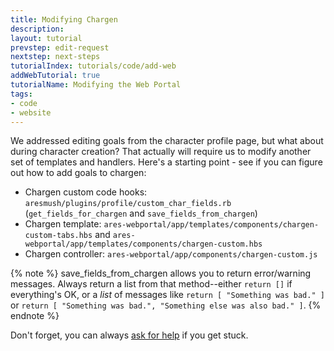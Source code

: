 ```yaml
---
title: Modifying Chargen
description: 
layout: tutorial
prevstep: edit-request
nextstep: next-steps
tutorialIndex: tutorials/code/add-web
addWebTutorial: true
tutorialName: Modifying the Web Portal
tags:
- code
- website
---
```


We addressed editing goals from the character profile page, but what about during character creation?  That actually will require us to modify another set of templates and handlers.  Here's a starting point - see if you can figure out how to add goals to chargen:

- Chargen custom code hooks: `aresmush/plugins/profile/custom_char_fields.rb` (`get_fields_for_chargen` and `save_fields_from_chargen`)
- Chargen template: `ares-webportal/app/templates/components/chargen-custom-tabs.hbs` and `ares-webportal/app/templates/components/chargen-custom.hbs`
- Chargen controller: `ares-webportal/app/components/chargen-custom.js`

{% note %}
save_fields_from_chargen allows you to return error/warning messages.  Always return a list from that method--either `return []` if everything's OK, or a *list* of messages like `return [ "Something was bad." ]` or `return [ "Something was bad.", "Something else was also bad." ]`.
{% endnote %}

Don't forget, you can always [ask for help](/feedback.html) if you get stuck.
